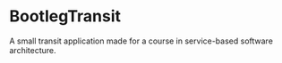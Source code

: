 # BootlegTransit
A small transit application made for a course in service-based software architecture.
